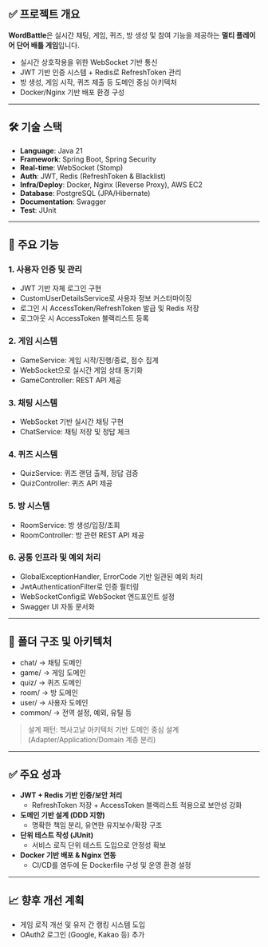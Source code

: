 ## ✅ 프로젝트 개요

**WordBattle**은 실시간 채팅, 게임, 퀴즈, 방 생성 및 참여 기능을 제공하는 **멀티 플레이어 단어 배틀 게임**입니다.

- 실시간 상호작용을 위한 WebSocket 기반 통신
- JWT 기반 인증 시스템 + Redis로 RefreshToken 관리
- 방 생성, 게임 시작, 퀴즈 제출 등 도메인 중심 아키텍처
- Docker/Nginx 기반 배포 환경 구성

---

## 🛠 기술 스택

- **Language**: Java 21
- **Framework**: Spring Boot, Spring Security
- **Real-time**: WebSocket (Stomp)
- **Auth**: JWT, Redis (RefreshToken & Blacklist)
- **Infra/Deploy**: Docker, Nginx (Reverse Proxy), AWS EC2
- **Database**: PostgreSQL (JPA/Hibernate)
- **Documentation**: Swagger
- **Test**: JUnit

---

## 🔧 주요 기능

### 1. 사용자 인증 및 관리

- JWT 기반 자체 로그인 구현
- CustomUserDetailsService로 사용자 정보 커스터마이징
- 로그인 시 AccessToken/RefreshToken 발급 및 Redis 저장
- 로그아웃 시 AccessToken 블랙리스트 등록

### 2. 게임 시스템

- GameService: 게임 시작/진행/종료, 점수 집계
- WebSocket으로 실시간 게임 상태 동기화
- GameController: REST API 제공

### 3. 채팅 시스템

- WebSocket 기반 실시간 채팅 구현
- ChatService: 채팅 저장 및 정답 체크

### 4. 퀴즈 시스템

- QuizService: 퀴즈 랜덤 출제, 정답 검증
- QuizController: 퀴즈 API 제공

### 5. 방 시스템

- RoomService: 방 생성/입장/조회
- RoomController: 방 관련 REST API 제공

### 6. 공통 인프라 및 예외 처리

- GlobalExceptionHandler, ErrorCode 기반 일관된 예외 처리
- JwtAuthenticationFilter로 인증 필터링
- WebSocketConfig로 WebSocket 엔드포인트 설정
- Swagger UI 자동 문서화

---

## 🧱 폴더 구조 및 아키텍처

- chat/ → 채팅 도메인
- game/ → 게임 도메인
- quiz/ → 퀴즈 도메인
- room/ → 방 도메인
- user/ → 사용자 도메인
- common/ → 전역 설정, 예외, 유틸 등

> 설계 패턴: 헥사고날 아키텍처 기반 도메인 중심 설계 (Adapter/Application/Domain 계층 분리)
> 

---

## ✅ 주요 성과

- **JWT + Redis 기반 인증/보안 처리**
    - RefreshToken 저장 + AccessToken 블랙리스트 적용으로 보안성 강화
- **도메인 기반 설계 (DDD 지향)**
    - 명확한 책임 분리, 유연한 유지보수/확장 구조
- **단위 테스트 작성 (JUnit)**
    - 서비스 로직 단위 테스트 도입으로 안정성 확보
- **Docker 기반 배포 & Nginx 연동**
    - CI/CD를 염두에 둔 Dockerfile 구성 및 운영 환경 설정

---

## 📈 향후 개선 계획

- 게임 로직 개선 및 유저 간 랭킹 시스템 도입
- OAuth2 로그인 (Google, Kakao 등) 추가
